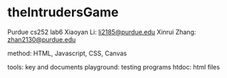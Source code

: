 # theIntrudersGame
Purdue cs252 lab6
Xiaoyan Li: li2185@purdue.edu
Xinrui Zhang: zhan2130@purdue.edu

method: HTML, Javascript, CSS, Canvas


tools: key and documents
playground: testing programs
htdoc: html files
